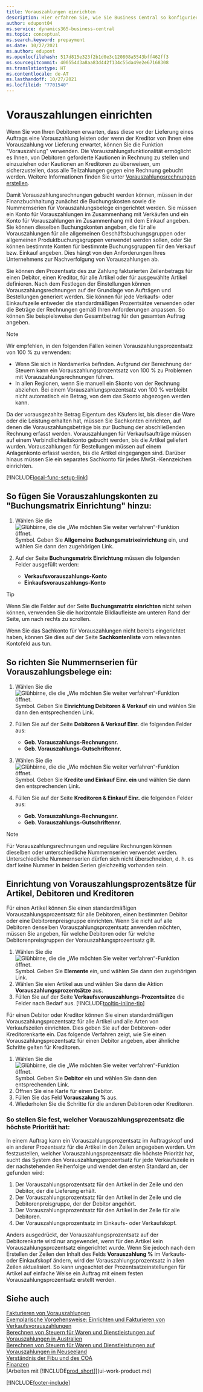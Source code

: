 ```yaml
---
title: Vorauszahlungen einrichten
description: Hier erfahren Sie, wie Sie Business Central so konfigurieren, dass Sie Vorauszahlungen verwenden können, um Rechnungen zu erstellen und Kautionen von Debitoren einzuziehen und Kautionen an Kreditoren zu überweisen.
author: edupont04
ms.service: dynamics365-business-central
ms.topic: conceptual
ms.search.keyword: prepayment
ms.date: 10/27/2021
ms.author: edupont
ms.openlocfilehash: 517d815e323f2b1d0e3c120808a5543bff462ff3
ms.sourcegitcommit: 400554d3a8aa83d442f134c55da49e2e67168308
ms.translationtype: HT
ms.contentlocale: de-AT
ms.lasthandoff: 10/27/2021
ms.locfileid: "7701540"
---
```

# <a name="set-up-prepayments"></a>Vorauszahlungen einrichten
Wenn Sie von Ihren Debitoren erwarten, dass diese vor der Lieferung eines Auftrags eine Vorauszahlung leisten oder wenn der Kreditor von Ihnen eine Vorauszahlung vor Lieferung erwartet, können Sie die Funktion "Vorauszahlung" verwenden. Die Vorauszahlungsfunktionalität ermöglicht es Ihnen, von Debitoren geforderte Kautionen in Rechnung zu stellen und einzuziehen oder Kautionen an Kreditoren zu überweisen, um sicherzustellen, dass alle Teilzahlungen gegen eine Rechnung gebucht werden. Weitere Informationen finden Sie unter [Vorauszahlungsrechnungen erstellen](finance-how-to-create-prepayment-invoices.md).

Damit Vorauszahlungsrechnungen gebucht werden können, müssen in der Finanzbuchhaltung zunächst die Buchungskosten sowie die Nummernserien für Vorauszahlungsbelege eingerichtet werden. Sie müssen ein Konto für Vorauszahlungen im Zusammenhang mit Verkäufen und ein Konto für Vorauszahlungen im Zusammenhang mit dem Einkauf angeben. Sie können dieselben Buchungskonten angeben, die für alle Vorauszahlungen für alle allgemeinen Geschäftsbuchungsgruppen oder allgemeinen Produktbuchungsgruppen verwendet werden sollen, oder Sie können bestimmte Konten für bestimmte Buchungsgruppen für den Verkauf bzw. Einkauf angeben. Dies hängt von den Anforderungen Ihres Unternehmens zur Nachverfolgung von Vorauszahlungen ab.  

Sie können den Prozentsatz des zur Zahlung fakturierten Zeilenbetrags für einen Debitor, einen Kreditor, für alle Artikel oder für ausgewählte Artikel definieren. Nach dem Festlegen der Einstellungen können Vorauszahlungsrechnungen auf der Grundlage von Aufträgen und Bestellungen generiert werden. Sie können für jede Verkaufs- oder Einkaufszeile entweder die standardmäßigen Prozentsätze verwenden oder die Beträge der Rechnungen gemäß Ihren Anforderungen anpassen. So können Sie beispielsweise den Gesamtbetrag für den gesamten Auftrag angeben.  

> [!NOTE]
> Wir empfehlen, in den folgenden Fällen keinen Vorauszahlungsprozentsatz von 100 % zu verwenden:
> * Wenn Sie sich in Nordamerika befinden. Aufgrund der Berechnung der Steuern kann ein Vorauszahlungsprozentsatz von 100 % zu Problemen mit Vorauszahlungsrechnungen führen.
> * In allen Regionen, wenn Sie manuell ein Skonto von der Rechnung abziehen. Bei einem Vorauszahlungsprozentsatz von 100 % verbleibt nicht automatisch ein Betrag, von dem das Skonto abgezogen werden kann. 

Da der vorausgezahlte Betrag Eigentum des Käufers ist, bis dieser die Ware oder die Leistung erhalten hat, müssen Sie Sachkonten einrichten, auf denen die Vorauszahlungsbeträge bis zur Buchung der abschließenden Rechnung erfasst werden. Vorauszahlungen für Verkaufsaufträge müssen auf einem Verbindlichkeitskonto gebucht werden, bis die Artikel geliefert wurden. Vorauszahlungen für Bestellungen müssen auf einem Anlagenkonto erfasst werden, bis die Artikel eingegangen sind. Darüber hinaus müssen Sie ein separates Sachkonto für jedes MwSt.-Kennzeichen einrichten.  

[!INCLUDE[local-func-setup-link](includes/local-func-setup-link.md)]

## <a name="to-add-prepayment-accounts-to-the-general-posting-setup"></a>So fügen Sie Vorauszahlungskonten zu "Buchungsmatrix Einrichtung" hinzu:  

1. Wählen Sie die ![Glühbirne, die die „Wie möchten Sie weiter verfahren“-Funktion öffnet.](media/ui-search/search_small.png "Tell Me-Funktion") Symbol. Geben Sie **Allgemeine Buchungsmatrixeinrichtung** ein, und wählen Sie dann den zugehörigen Link.
2. Auf der Seite **Buchungsmatrix Einrichtung** müssen die folgenden Felder ausgefüllt werden:  

    - **Verkaufsvorauszahlungs-Konto**  
    - **Einkaufsvorauszahlungs-Konto**  

> [!TIP]
> Wenn Sie die Felder auf der Seite **Buchungsmatrix einrichten** nicht sehen können, verwenden Sie die horizontale Bildlaufleiste am unteren Rand der Seite, um nach rechts zu scrollen.  

Wenn Sie das Sachkonto für Vorauszahlungen nicht bereits eingerichtet haben, können Sie dies auf der Seite **Sachkontenliste** vom relevanten Kontofeld aus tun.  

## <a name="to-set-up-number-series-for-prepayment-documents"></a>So richten Sie Nummernserien für Vorauszahlungsbelege ein:  

1. Wählen Sie die ![Glühbirne, die die „Wie möchten Sie weiter verfahren“-Funktion öffnet.](media/ui-search/search_small.png "Tell Me-Funktion") Symbol. Geben Sie **Einrichtung Debitoren & Verkauf** ein und wählen Sie dann den entsprechenden Link.
2. Füllen Sie auf der Seite **Debitoren & Verkauf Einr.** die folgenden Felder aus:  

   - **Geb. Vorauszahlungs-Rechnungsnr.**
   - **Geb. Vorauszahlungs-Gutschriftennr.**

1. Wählen Sie die ![Glühbirne, die die „Wie möchten Sie weiter verfahren“-Funktion öffnet.](media/ui-search/search_small.png "Tell Me-Funktion") Symbol. Geben Sie **Kredite und Einkauf Einr. ein** und wählen Sie dann den entsprechenden Link.
2. Füllen Sie auf der Seite **Kreditoren & Einkauf Einr.** die folgenden Felder aus:

    - **Geb. Vorauszahlungs-Rechnungsnr.**
    - **Geb. Vorauszahlungs-Gutschriftennr.**

> [!NOTE]  
> Für Vorauszahlungsrechnungen und reguläre Rechnungen können dieselben oder unterschiedliche Nummernserien verwendet werden. Unterschiedliche Nummernserien dürfen sich nicht überschneiden, d. h. es darf keine Nummer in beiden Serien gleichzeitig vorhanden sein.  

## <a name="to-set-up-prepayment-percentages-for-items-customers-and-vendors"></a>Einrichtung von Vorauszahlungsprozentsätze für Artikel, Debitoren und Kreditoren

Für einen Artikel können Sie einen standardmäßigen Vorauszahlungsprozentsatz für alle Debitoren, einen bestimmten Debitor oder eine Debitorenpreisgruppe einrichten. Wenn Sie nicht auf alle Debitoren denselben Vorauszahlungsprozentsatz anwenden möchten, müssen Sie angeben, für welche Debitoren oder für welche Debitorenpreisgruppen der Vorauszahlungsprozentsatz gilt.

1. Wählen Sie die ![Glühbirne, die die „Wie möchten Sie weiter verfahren“-Funktion öffnet.](media/ui-search/search_small.png "Tell Me-Funktion") Symbol. Geben Sie **Elemente** ein, und wählen Sie dann den zugehörigen Link.
2. Wählen Sie eien Artikel aus und wählen Sie dann die Aktion **Vorauszahlungsprozentsätze** aus.  
3. Füllen Sie auf der Seite **Verkaufsvorauszahlungs-Prozentsätze** die Felder nach Bedarf aus. [!INCLUDE[tooltip-inline-tip](includes/tooltip-inline-tip_md.md)]

Für einen Debitor oder Kreditor können Sie einen standardmäßigen Vorauszahlungsprozentsatz für alle Artikel und alle Arten von Verkaufszeilen einrichten. Dies geben Sie auf der Debitoren- oder Kreditorenkarte ein. Das folgende Verfahren zeigt, wie Sie einen Vorauszahlungsprozentsatz für einen Debitor angeben, aber ähnliche Schritte gelten für Kreditoren.  

1. Wählen Sie die ![Glühbirne, die die „Wie möchten Sie weiter verfahren“-Funktion öffnet.](media/ui-search/search_small.png "Tell Me-Funktion") Symbol. Geben Sie **Debitor** ein und wählen Sie dann den entsprechenden Link.
2. Öffnen Sie eine Karte für einen Debitor.
3. Füllen Sie das Feld **Vorauszalung %** aus.
4. Wiederholen Sie die Schritte für die anderen Debitoren oder Kreditoren.  

### <a name="to-determine-which-prepayment-percentage-has-first-priority"></a>So stellen Sie fest, welcher Vorauszahlungsprozentsatz die höchste Priorität hat:  

In einem Auftrag kann ein Vorauszahlungsprozentsatz im Auftragskopf und ein anderer Prozentsatz für die Artikel in den Zeilen angegeben werden. Um festzustellen, welcher Vorauszahlungsprozentsatz die höchste Priorität hat, sucht das System den Vorauszahlungsprozentsatz für jede Verkaufszeile in der nachstehenden Reihenfolge und wendet den ersten Standard an, der gefunden wird:  

1. Der Vorauszahlungsprozentsatz für den Artikel in der Zeile und den Debitor, der die Lieferung erhält.  
2. Der Vorauszahlungsprozentsatz für den Artikel in der Zeile und die Debitorenpreisgruppe, der der Debitor angehört.  
3. Der Vorauszahlungsprozentsatz für den Artikel in der Zeile für alle Debitoren.  
4. Der Vorauszahlungsprozentsatz im Einkaufs- oder Verkaufskopf.  

Anders ausgedrückt, der Vorauszahlungsprozentsatz auf der Debitorenkarte wird nur angewendet, wenn für den Artikel kein Vorauszahlungsprozentsatz eingerichtet wurde. Wenn Sie jedoch nach dem Erstellen der Zeilen den Inhalt des Felds **Vorauszahlung %** im Verkaufs- oder Einkaufskopf ändern, wird der Vorauszahlungsprozentsatz in allen Zeilen aktualisiert. So kann ungeachtet der Prozentsatzeinstellungen für Artikel auf einfache Weise ein Auftrag mit einem festen Vorauszahlungsprozentsatz erstellt werden.

## <a name="see-also"></a>Siehe auch  

[Fakturieren von Vorauszahlungen](finance-invoice-prepayments.md)  
[Exemplarische Vorgehensweise: Einrichten und Fakturieren von Verkaufsvorauszahlungen](walkthrough-setting-up-and-invoicing-sales-prepayments.md)  
[Berechnen von Steuern für Waren und Dienstleistungen auf Vorauszahlungen in Australien](LocalFunctionality/Australia/how-to-calculate-goods-and-services-tax-on-prepayments.md)  
[Berechnen von Steuern für Waren und Dienstleistungen auf Vorauszahlungen in Neuseeland](LocalFunctionality/NewZealand/how-to-calculate-goods-and-services-tax-on-prepayments.md)  
[Verständnis der Fibu und des COA](finance-general-ledger.md)  
[Finanzen](finance.md)  
[Arbeiten mit [!INCLUDE[prod_short](includes/prod_short.md)]](ui-work-product.md)


[!INCLUDE[footer-include](includes/footer-banner.md)]
